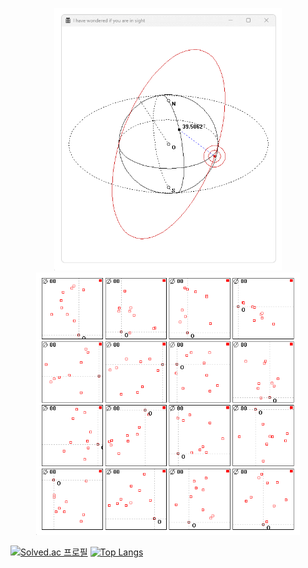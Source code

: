 <p align="center" width="100%">
    <img src="240204.gif" height="420px"> 
    <img src="GIF.gif" height="420px">
</p>

[![Solved.ac 프로필](http://mazassumnida.wtf/api/v2/generate_badge?boj=wts1597)](https://solved.ac/wts1597)
[![Top Langs](https://github-readme-stats.vercel.app/api/top-langs/?username=yupdown&layout=compact)](https://github.com/yupdown/github-readme-stats)
